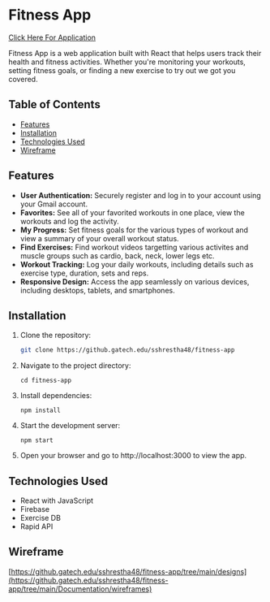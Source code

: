 # Fitness App
[Click Here For Application](https://fitness-app-gatech-75339ba0575b.herokuapp.com/)

Fitness App is a web application built with React that helps users track their health and fitness activities. Whether you're monitoring your workouts, setting fitness goals, or finding a new exercise to try out we got you covered.

## Table of Contents

- [Features](#features)
- [Installation](#installation)
- [Technologies Used](#technologies-used)
- [Wireframe](#Wireframe)

## Features

- **User Authentication:** Securely register and log in to your account using your Gmail account.
- **Favorites:** See all of your favorited workouts in one place, view the workouts and log the activity.
- **My Progress:** Set fitness goals for the various types of workout and view a summary of your overall workout status.
- **Find Exercises:** Find workout videos targetting various activites and muscle groups such as cardio, back, neck, lower legs etc.
- **Workout Tracking:** Log your daily workouts, including details such as exercise type, duration, sets and reps.
- **Responsive Design:** Access the app seamlessly on various devices, including desktops, tablets, and smartphones.

## Installation

1. Clone the repository:

   ```bash
   git clone https://github.gatech.edu/sshrestha48/fitness-app
2. Navigate to the project directory:
   ```
   cd fitness-app
3. Install dependencies:
   ```
   npm install
4. Start the development server:
   ```
   npm start
5. Open your browser and go to http://localhost:3000 to view the app.

## Technologies Used
   - React with JavaScript
   - Firebase
   - Exercise DB
   - Rapid API

## Wireframe
   [https://github.gatech.edu/sshrestha48/fitness-app/tree/main/designs](https://github.gatech.edu/sshrestha48/fitness-app/tree/main/Documentation/wireframes)
